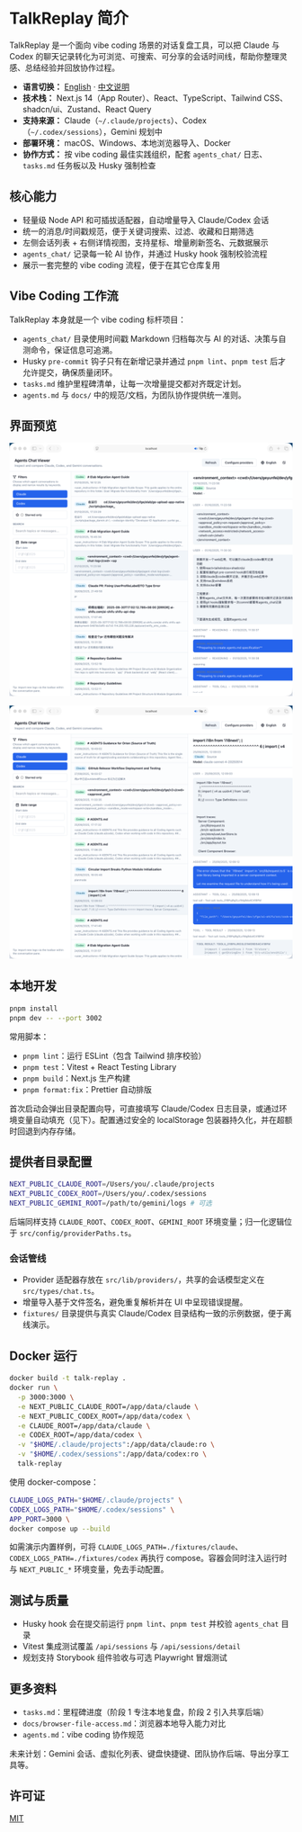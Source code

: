 # TalkReplay 简介

TalkReplay 是一个面向 vibe coding 场景的对话复盘工具，可以把 Claude 与 Codex 的聊天记录转化为可浏览、可搜索、可分享的会话时间线，帮助你整理灵感、总结经验并回放协作过程。

- **语言切换：** [English](README.md) · [中文说明](README.zh.md)
- **技术栈：** Next.js 14（App Router）、React、TypeScript、Tailwind CSS、shadcn/ui、Zustand、React Query
- **支持来源：** Claude（`~/.claude/projects`）、Codex（`~/.codex/sessions`），Gemini 规划中
- **部署环境：** macOS、Windows、本地浏览器导入、Docker
- **协作方式：** 按 vibe coding 最佳实践组织，配套 `agents_chat/` 日志、`tasks.md` 任务板以及 Husky 强制检查

## 核心能力

- 轻量级 Node API 和可插拔适配器，自动增量导入 Claude/Codex 会话
- 统一的消息/时间戳规范，便于关键词搜索、过滤、收藏和日期筛选
- 左侧会话列表 + 右侧详情视图，支持星标、增量刷新签名、元数据展示
- `agents_chat/` 记录每一轮 AI 协作，并通过 Husky hook 强制校验流程
- 展示一套完整的 vibe coding 流程，便于在其它仓库复用

## Vibe Coding 工作流

TalkReplay 本身就是一个 vibe coding 标杆项目：

- `agents_chat/` 目录使用时间戳 Markdown 归档每次与 AI 的对话、决策与自测命令，保证信息可追溯。
- Husky `pre-commit` 钩子只有在新增记录并通过 `pnpm lint`、`pnpm test` 后才允许提交，确保质量闭环。
- `tasks.md` 维护里程碑清单，让每一次增量提交都对齐既定计划。
- `agents.md` 与 `docs/` 中的规范/文档，为团队协作提供统一准则。

## 界面预览

![TalkReplay 会话总览](./docs/assets/session-explorer.png)

![TalkReplay 对话详情](./docs/assets/conversation-detail.png)

## 本地开发

```bash
pnpm install
pnpm dev -- --port 3002
```

常用脚本：

- `pnpm lint`：运行 ESLint（包含 Tailwind 排序校验）
- `pnpm test`：Vitest + React Testing Library
- `pnpm build`：Next.js 生产构建
- `pnpm format:fix`：Prettier 自动排版

首次启动会弹出目录配置向导，可直接填写 Claude/Codex 日志目录，或通过环境变量自动填充（见下）。配置通过安全的 localStorage 包装器持久化，并在超额时回退到内存存储。

## 提供者目录配置

```bash
NEXT_PUBLIC_CLAUDE_ROOT=/Users/you/.claude/projects
NEXT_PUBLIC_CODEX_ROOT=/Users/you/.codex/sessions
NEXT_PUBLIC_GEMINI_ROOT=/path/to/gemini/logs # 可选
```

后端同样支持 `CLAUDE_ROOT`、`CODEX_ROOT`、`GEMINI_ROOT` 环境变量；归一化逻辑位于 `src/config/providerPaths.ts`。

### 会话管线

- Provider 适配器存放在 `src/lib/providers/`，共享的会话模型定义在 `src/types/chat.ts`。
- 增量导入基于文件签名，避免重复解析并在 UI 中呈现错误提醒。
- `fixtures/` 目录提供与真实 Claude/Codex 目录结构一致的示例数据，便于离线演示。

## Docker 运行

```bash
docker build -t talk-replay .
docker run \
  -p 3000:3000 \
  -e NEXT_PUBLIC_CLAUDE_ROOT=/app/data/claude \
  -e NEXT_PUBLIC_CODEX_ROOT=/app/data/codex \
  -e CLAUDE_ROOT=/app/data/claude \
  -e CODEX_ROOT=/app/data/codex \
  -v "$HOME/.claude/projects":/app/data/claude:ro \
  -v "$HOME/.codex/sessions":/app/data/codex:ro \
  talk-replay
```

使用 docker-compose：

```bash
CLAUDE_LOGS_PATH="$HOME/.claude/projects" \
CODEX_LOGS_PATH="$HOME/.codex/sessions" \
APP_PORT=3000 \
docker compose up --build
```

如需演示内置样例，可将 `CLAUDE_LOGS_PATH=./fixtures/claude`、`CODEX_LOGS_PATH=./fixtures/codex` 再执行 compose。容器会同时注入运行时与 `NEXT_PUBLIC_*` 环境变量，免去手动配置。

## 测试与质量

- Husky hook 会在提交前运行 `pnpm lint`、`pnpm test` 并校验 `agents_chat` 目录
- Vitest 集成测试覆盖 `/api/sessions` 与 `/api/sessions/detail`
- 规划支持 Storybook 组件验收与可选 Playwright 冒烟测试

## 更多资料

- `tasks.md`：里程碑进度（阶段 1 专注本地复盘，阶段 2 引入共享后端）
- `docs/browser-file-access.md`：浏览器本地导入能力对比
- `agents.md`：vibe coding 协作规范

未来计划：Gemini 会话、虚拟化列表、键盘快捷键、团队协作后端、导出分享工具等。

## 许可证

[MIT](LICENSE)
